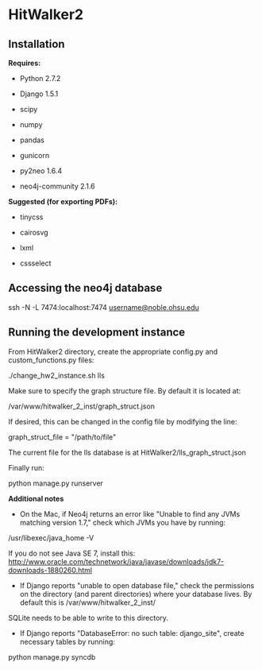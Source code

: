 # HitWalker2

Installation
----------

**Requires:** 

* Python 2.7.2

* Django 1.5.1

* scipy

* numpy

* pandas

* gunicorn

* py2neo 1.6.4

* neo4j-community 2.1.6

**Suggested (for exporting PDFs):**

* tinycss

* cairosvg

* lxml

* cssselect

Accessing the neo4j database
----------

ssh -N -L 7474:localhost:7474 username@noble.ohsu.edu


Running the development instance
----------

From HitWalker2 directory, create the appropriate config.py and custom_functions.py files: 

./change_hw2_instance.sh lls

Make sure to specify the graph structure file.  By default it is located at:

/var/www/hitwalker_2_inst/graph_struct.json

If desired, this can be changed in the config file by modifying the line:

graph_struct_file = "/path/to/file"

The current file for the lls database is at HitWalker2/lls_graph_struct.json

Finally run:

python manage.py runserver


**Additional notes**
* On the Mac, if Neo4j returns an error like "Unable to find any JVMs matching version 1.7," check which JVMs you have by running:

/usr/libexec/java_home -V

If you do not see Java SE 7, install this:
http://www.oracle.com/technetwork/java/javase/downloads/jdk7-downloads-1880260.html

* If Django reports "unable to open database file," check the permissions on the directory (and parent directories) where your database lives. By default this is /var/www/hitwalker_2_inst/  

SQLite needs to be able to write to this directory. 

* If Django reports "DatabaseError: no such table: django_site", create necessary tables by running: 

python manage.py syncdb




